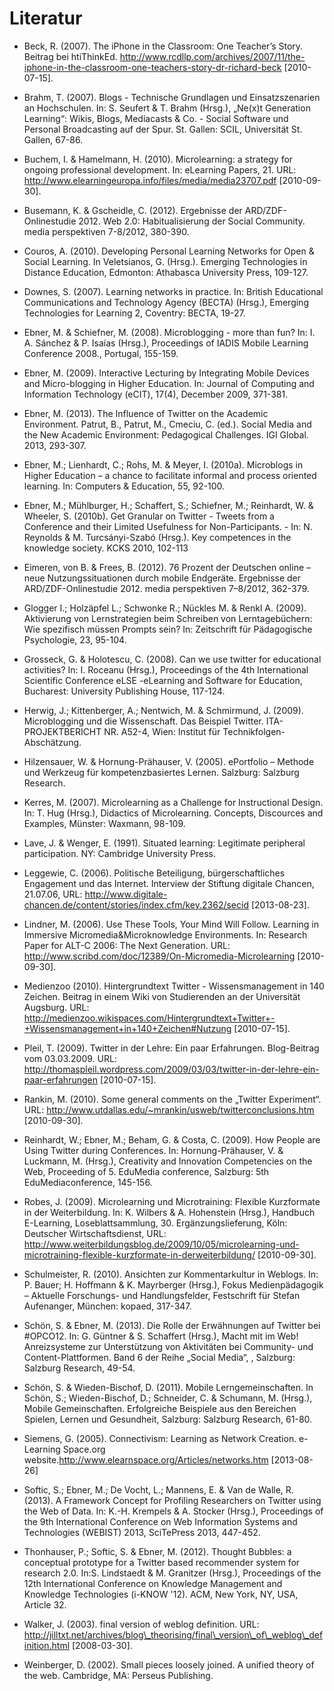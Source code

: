 # Literatur

- Beck, R. (2007). The iPhone in the Classroom: One Teacher’s Story. Beitrag bei htiThinkEd. http://www.rcdllp.com/archives/2007/11/the-iphone-in-the-classroom-one-teachers-story-dr-richard-beck \[2010-07-15].

- Brahm, T. (2007). Blogs - Technische Grundlagen und Einsatzszenarien an Hochschulen. In: S. Seufert &amp; T. Brahm (Hrsg.), „Ne(x)t Generation Learning“: Wikis, Blogs, Mediacasts &amp; Co. - Social Software und Personal Broadcasting auf der Spur. St. Gallen: SCIL, Universität St. Gallen, 67-86.

- Buchem, I. &amp; Hamelmann, H. (2010). Microlearning: a strategy for ongoing professional development. In: eLearning Papers, 21. URL: http://www.elearningeuropa.info/files/media/media23707.pdf \[2010-09-30].

- Busemann, K. &amp; Gscheidle, C. (2012). Ergebnisse der ARD/ZDF-Onlinestudie 2012. Web 2.0: Habitualisierung der Social Community. media perspektiven 7-8/2012, 380-390.

- Couros, A. (2010). Developing Personal Learning Networks for Open &amp; Social Learning. In Veletsianos, G. (Hrsg.). Emerging Technologies in Distance Education, Edmonton: Athabasca University Press, 109-127.

- Downes, S. (2007). Learning networks in practice. In: British Educational Communications and Technology Agency (BECTA) (Hrsg.), Emerging Technologies for Learning 2, Coventry: BECTA, 19-27.

- Ebner, M. &amp; Schiefner, M. (2008). Microblogging - more than fun? In: I. A. Sánchez &amp; P. Isaías (Hrsg.), Proceedings of IADIS Mobile Learning Conference 2008., Portugal, 155-159.

- Ebner, M. (2009). Interactive Lecturing by Integrating Mobile Devices and Micro-blogging in Higher Education. In: Journal of Computing and Information Technology (eCIT), 17(4), December 2009, 371-381.

- Ebner, M. (2013). The Influence of Twitter on the Academic Environment. Patrut, B., Patrut, M., Cmeciu, C. (ed.). Social Media and the New Academic Environment: Pedagogical Challenges. IGI Global. 2013, 293-307.

- Ebner, M.; Lienhardt, C.; Rohs, M. &amp; Meyer, I. (2010a). Microblogs in Higher Education – a chance to facilitate informal and process oriented learning. In: Computers &amp; Education, 55, 92-100.

- Ebner, M.; Mühlburger, H.; Schaffert, S.; Schiefner, M.; Reinhardt, W. &amp; Wheeler, S. (2010b). Get Granular on Twitter - Tweets from a Conference and their Limited Usefulness for Non-Participants. - In: N. Reynolds &amp; M. Turcsányi-Szabó (Hrsg.). Key competences in the knowledge society. KCKS 2010, 102-113

- Eimeren, von B. &amp; Frees, B. (2012). 76 Prozent der Deutschen online – neue Nutzungssituationen durch mobile Endgeräte. Ergebnisse der ARD/ZDF-Onlinestudie 2012. media perspektiven 7–8/2012, 362-379.

- Glogger I.; Holzäpfel L.; Schwonke R.; Nückles M. &amp; Renkl A. (2009). Aktivierung von Lernstrategien beim Schreiben von Lerntagebüchern: Wie spezifisch müssen Prompts sein? In: Zeitschrift für Pädagogische Psychologie, 23, 95-104.

- Grosseck, G. &amp; Holotescu, C. (2008). Can we use twitter for educational activities? In: I. Roceanu (Hrsg.), Proceedings of the 4th International Scientific Conference eLSE -eLearning and Software for Education, Bucharest: University Publishing House, 117-124.

- Herwig, J.; Kittenberger, A.; Nentwich, M. &amp; Schmirmund, J. (2009). Microblogging und die Wissenschaft. Das Beispiel Twitter. ITA-PROJEKTBERICHT NR. A52-4, Wien: Institut für Technikfolgen-Abschätzung.

- Hilzensauer, W. &amp; Hornung-Prähauser, V. (2005). ePortfolio – Methode und Werkzeug für kompetenzbasiertes Lernen. Salzburg: Salzburg Research.

- Kerres, M. (2007). Microlearning as a Challenge for Instructional Design. In: T. Hug (Hrsg.), Didactics of Microlearning. Concepts, Discources and Examples, Münster: Waxmann, 98-109.

- Lave, J. &amp; Wenger, E. (1991). Situated learning: Legitimate peripheral participation. NY: Cambridge University Press.

- Leggewie, C. (2006). Politische Beteiligung, bürgerschaftliches Engagement und das Internet. Interview der Stiftung digitale Chancen, 21.07.06, URL: http://www.digitale-chancen.de/content/stories/index.cfm/key.2362/secid \[2013-08-23].

- Lindner, M. (2006). Use These Tools, Your Mind Will Follow. Learning in Immersive Micromedia&amp;Microknowledge Environments. In: Research Paper for ALT-C 2006: The Next Generation. URL: http://www.scribd.com/doc/12389/On-Micromedia-Microlearning \[2010-09-30].

- Medienzoo (2010). Hintergrundtext Twitter - Wissensmanagement in 140 Zeichen. Beitrag in einem Wiki von Studierenden an der Universität Augsburg. URL: http://medienzoo.wikispaces.com/Hintergrundtext+Twitter+-+Wissensmanagement+in+140+Zeichen#Nutzung \[2010-07-15].

- Pleil, T. (2009). Twitter in der Lehre: Ein paar Erfahrungen. Blog-Beitrag vom 03.03.2009. URL: http://thomaspleil.wordpress.com/2009/03/03/twitter-in-der-lehre-ein-paar-erfahrungen \[2010-07-15].

- Rankin, M. (2010). Some general comments on the „Twitter Experiment“. URL: http://www.utdallas.edu/~mrankin/usweb/twitterconclusions.htm \[2010-09-30].

- Reinhardt, W.; Ebner, M.; Beham, G. &amp; Costa, C. (2009). How People are Using Twitter during Conferences. In: Hornung-Prähauser, V. &amp; Luckmann, M. (Hrsg.), Creativity and Innovation Competencies on the Web, Proceeding of 5. EduMedia conference, Salzburg: 5th EduMediaconference, 145-156.

- Robes, J. (2009). Microlearning und Microtraining: Flexible Kurzformate in der Weiterbildung. In: K. Wilbers &amp; A. Hohenstein (Hrsg.), Handbuch E-Learning, Loseblattsammlung, 30. Ergänzungslieferung, Köln: Deutscher Wirtschaftsdienst, URL: http://www.weiterbildungsblog.de/2009/10/05/microlearning-und-microtraining-flexible-kurzformate-in-derweiterbildung/ \[2010-09-30].

- Schulmeister, R. (2010). Ansichten zur Kommentarkultur in Weblogs. In: P. Bauer; H. Hoffmann &amp; K. Mayrberger (Hrsg.), Fokus Medienpädagogik – Aktuelle Forschungs- und Handlungsfelder, Festschrift für Stefan Aufenanger, München: kopaed, 317-347.

- Schön, S. &amp; Ebner, M. (2013). Die Rolle der Erwähnungen auf Twitter bei #OPCO12. In: G. Güntner &amp; S. Schaffert (Hrsg.), Macht mit im Web! Anreizsysteme zur Unterstützung von Aktivitäten bei Community- und Content-Plattformen. Band 6 der Reihe „Social Media“, , Salzburg: Salzburg Research, 49-54.

- Schön, S. &amp; Wieden-Bischof, D. (2011). Mobile Lerngemeinschaften. In Schön, S.; Wieden-Bischof, D.; Schneider, C. &amp; Schumann, M. (Hrsg.), Mobile Gemeinschaften. Erfolgreiche Beispiele aus den Bereichen Spielen, Lernen und Gesundheit, Salzburg: Salzburg Research, 61-80.

- Siemens, G. (2005). Connectivism: Learning as Network Creation. e-Learning Space.org website.http://www.elearnspace.org/Articles/networks.htm \[2013-08-26]

- Softic, S.; Ebner, M.; De Vocht, L.; Mannens, E. &amp; Van de Walle, R. (2013). A Framework Concept for Profiling Researchers on Twitter using the Web of Data. In: K.-H. Krempels &amp; A. Stocker (Hrsg.), Proceedings of the 9th International Conference on Web Information Systems and Technologies (WEBIST) 2013, SciTePress 2013, 447-452.

- Thonhauser, P.; Softic, S. &amp; Ebner, M. (2012). Thought Bubbles: a conceptual prototype for a Twitter based recommender system for research 2.0. In:S. Lindstaedt &amp; M. Granitzer (Hrsg.), Proceedings of the 12th International Conference on Knowledge Management and Knowledge Technologies (i-KNOW '12). ACM, New York, NY, USA, Article 32.

- Walker, J. (2003). final version of weblog definition. URL: http://jilltxt.net/archives/blog\_theorising/final\_version\_of\_weblog\_definition.html \[2008-03-30].

- Weinberger, D. (2002). Small pieces loosely joined. A unified theory of the web. Cambridge, MA: Perseus Publishing.
